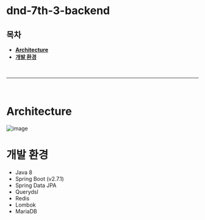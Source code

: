 # dnd-7th-3-backend

## 목차
* **[Architecture](#Architecture)**
* **[개발 환경](#개발-환경)**

<br><hr><br>

# Architecture
![image](https://user-images.githubusercontent.com/97106584/179395355-c3f98ac1-7983-4a39-9397-f7ebb0831d3c.png)

# 개발 환경
* Java 8
* Spring Boot (v2.7.1)
* Spring Data JPA
* Querydsl
* Redis
* Lombok
* MariaDB
